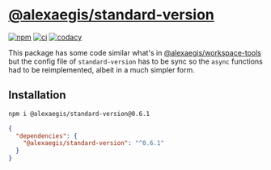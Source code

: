 # [@alexaegis/standard-version](https://github.com/AlexAegis/js-tooling/tree/master/packages/standard-version)

[![npm](https://img.shields.io/npm/v/@alexaegis/standard-version/latest)](https://www.npmjs.com/package/@alexaegis/standard-version)
[![ci](https://github.com/AlexAegis/js-tooling/actions/workflows/cicd.yml/badge.svg)](https://github.com/AlexAegis/js-tooling/actions/workflows/cicd.yml)
[![codacy](https://app.codacy.com/project/badge/Grade/7939332dc9454dc1b0529e720ff902e6)](https://www.codacy.com/gh/AlexAegis/js-tooling/dashboard?utm_source=github.com&utm_medium=referral&utm_content=AlexAegis/js-tooling&utm_campaign=Badge_Grade)

This package has some code similar what's in
[@alexaegis/workspace-tools](https://github.com/AlexAegis/js-core/tree/master/packages/workspace-tools)
but the config file of `standard-version` has to be sync so the `async`
functions had to be reimplemented, albeit in a much simpler form.

## Installation

```sh
npm i @alexaegis/standard-version@0.6.1
```

```json
{
  "dependencies": {
    "@alexaegis/standard-version": "^0.6.1"
  }
}
```
